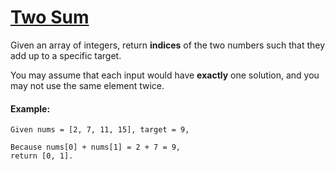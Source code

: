# [Two Sum](https://leetcode.com/problems/two-sum/description/)

Given an array of integers, return __indices__ of the two numbers such that they add up to a specific target.

You may assume that each input would have __exactly__ one solution, and you may not use the same element twice.

#### Example:
```
Given nums = [2, 7, 11, 15], target = 9,

Because nums[0] + nums[1] = 2 + 7 = 9,
return [0, 1].
```
